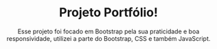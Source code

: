 <h1 align="center">Projeto Portfólio!</h1>

<p align="center">Esse projeto foi focado em Bootstrap pela sua praticidade e boa responsividade, utilizei a parte do Bootstrap, CSS e também JavaScript.</p>
